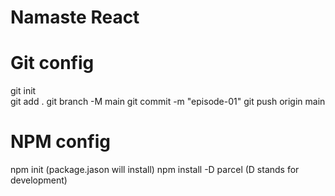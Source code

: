 # Namaste React #

# Git config #
git init <br/>
git add .
git branch -M main
git commit -m "episode-01"
git push origin main

# NPM config #
npm init (package.jason will install)
npm install -D parcel (D stands for development)
